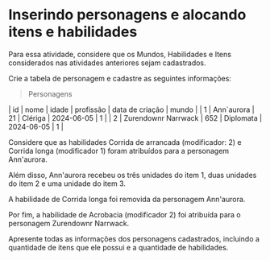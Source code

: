 # Inserindo personagens e alocando itens e habilidades

Para essa atividade, considere que os Mundos, Habilidades e Itens considerados nas atividades anteriores sejam cadastrados. 

Crie a tabela de personagem e cadastre as seguintes informações:

> Personagens

| id | nome | idade | profissão | data de criação | mundo |
| 1 | Ann`aurora | 21 | Clériga | 2024-06-05 | 1 |
| 2	| Zurendownr Narrwack | 652 | Diplomata | 2024-06-05 | 1 |

Considere que as habilidades Corrida de arrancada (modificador: 2) e Corrida longa (modificador 1) foram atribuídos para a personagem Ann'aurora.

Além disso, Ann'aurora recebeu os três unidades do item 1, duas unidades do item 2 e uma unidade do item 3. 

A habilidade de Corrida longa foi removida da personagem Ann'aurora.

Por fim, a habilidade de Acrobacia (modificador 2) foi atribuída para o personagem Zurendownr Narrwack.

Apresente todas as informações dos personagens cadastrados, incluindo a quantidade de itens que ele possui e a quantidade de habilidades.
